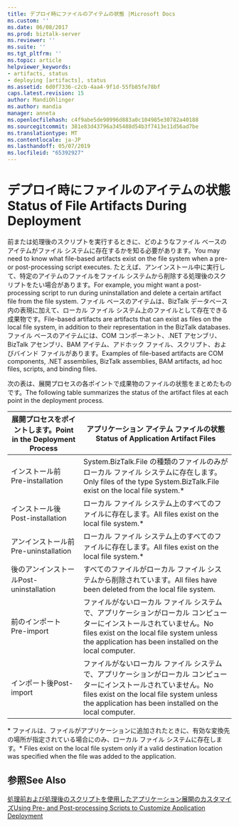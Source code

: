 ```yaml
---
title: デプロイ時にファイルのアイテムの状態 |Microsoft Docs
ms.custom: ''
ms.date: 06/08/2017
ms.prod: biztalk-server
ms.reviewer: ''
ms.suite: ''
ms.tgt_pltfrm: ''
ms.topic: article
helpviewer_keywords:
- artifacts, status
- deploying [artifacts], status
ms.assetid: 6d0f7336-c2cb-4aa4-9f1d-55fb85fe78bf
caps.latest.revision: 15
author: MandiOhlinger
ms.author: mandia
manager: anneta
ms.openlocfilehash: c4f9abe5de90996d883a0c104985e30782a40188
ms.sourcegitcommit: 381e83d43796a345488d54b3f7413e11d56ad7be
ms.translationtype: MT
ms.contentlocale: ja-JP
ms.lasthandoff: 05/07/2019
ms.locfileid: "65392927"
---
```

# <a name="status-of-file-artifacts-during-deployment"></a><span data-ttu-id="ecb57-102">デプロイ時にファイルのアイテムの状態</span><span class="sxs-lookup"><span data-stu-id="ecb57-102">Status of File Artifacts During Deployment</span></span>
<span data-ttu-id="ecb57-103">前または処理後のスクリプトを実行するときに、どのようなファイル ベースのアイテムがファイル システムに存在するかを知る必要があります。</span><span class="sxs-lookup"><span data-stu-id="ecb57-103">You may need to know what file-based artifacts exist on the file system when a pre- or post-processing script executes.</span></span> <span data-ttu-id="ecb57-104">たとえば、アンインストール中に実行して、特定のアイテムのファイルをファイル システムから削除する処理後のスクリプトをたい場合があります。</span><span class="sxs-lookup"><span data-stu-id="ecb57-104">For example, you might want a post-processing script to run during uninstallation and delete a certain artifact file from the file system.</span></span> <span data-ttu-id="ecb57-105">ファイル ベースのアイテムは、BizTalk データベース内の表現に加えて、ローカル ファイル システム上のファイルとして存在できる成果物です。</span><span class="sxs-lookup"><span data-stu-id="ecb57-105">File-based artifacts are artifacts that can exist as files on the local file system, in addition to their representation in the BizTalk databases.</span></span> <span data-ttu-id="ecb57-106">ファイル ベースのアイテムには、COM コンポーネント、.NET アセンブリ、BizTalk アセンブリ、BAM アイテム、アドホック ファイル、スクリプト、およびバインド ファイルがあります。</span><span class="sxs-lookup"><span data-stu-id="ecb57-106">Examples of file-based artifacts are COM components, .NET assemblies, BizTalk assemblies, BAM artifacts, ad hoc files, scripts, and binding files.</span></span>  
  
 <span data-ttu-id="ecb57-107">次の表は、展開プロセスの各ポイントで成果物のファイルの状態をまとめたものです。</span><span class="sxs-lookup"><span data-stu-id="ecb57-107">The following table summarizes the status of the artifact files at each point in the deployment process.</span></span>  
  
|<span data-ttu-id="ecb57-108">展開プロセスをポイントします。</span><span class="sxs-lookup"><span data-stu-id="ecb57-108">Point in the Deployment Process</span></span>|<span data-ttu-id="ecb57-109">アプリケーション アイテム ファイルの状態</span><span class="sxs-lookup"><span data-stu-id="ecb57-109">Status of Application Artifact Files</span></span>|  
|-------------------------------------|------------------------------------------|  
|<span data-ttu-id="ecb57-110">インストール前</span><span class="sxs-lookup"><span data-stu-id="ecb57-110">Pre-installation</span></span>|<span data-ttu-id="ecb57-111">System.BizTalk.File の種類のファイルのみがローカル ファイル システムに存在します。</span><span class="sxs-lookup"><span data-stu-id="ecb57-111">Only files of the type System.BizTalk.File exist on the local file system.\*</span></span>|  
|<span data-ttu-id="ecb57-112">インストール後</span><span class="sxs-lookup"><span data-stu-id="ecb57-112">Post-installation</span></span>|<span data-ttu-id="ecb57-113">ローカル ファイル システム上のすべてのファイルに存在します。</span><span class="sxs-lookup"><span data-stu-id="ecb57-113">All files exist on the local file system.\*</span></span>|  
|<span data-ttu-id="ecb57-114">アンインストール前</span><span class="sxs-lookup"><span data-stu-id="ecb57-114">Pre-uninstallation</span></span>|<span data-ttu-id="ecb57-115">ローカル ファイル システム上のすべてのファイルに存在します。</span><span class="sxs-lookup"><span data-stu-id="ecb57-115">All files exist on the local file system.\*</span></span>|  
|<span data-ttu-id="ecb57-116">後のアンインストール</span><span class="sxs-lookup"><span data-stu-id="ecb57-116">Post-uninstallation</span></span>|<span data-ttu-id="ecb57-117">すべてのファイルがローカル ファイル システムから削除されています。</span><span class="sxs-lookup"><span data-stu-id="ecb57-117">All files have been deleted from the local file system.</span></span>|  
|<span data-ttu-id="ecb57-118">前のインポート</span><span class="sxs-lookup"><span data-stu-id="ecb57-118">Pre-import</span></span>|<span data-ttu-id="ecb57-119">ファイルがないローカル ファイル システムで、アプリケーションがローカル コンピューターにインストールされていません。</span><span class="sxs-lookup"><span data-stu-id="ecb57-119">No files exist on the local file system unless the application has been installed on the local computer.</span></span>|  
|<span data-ttu-id="ecb57-120">インポート後</span><span class="sxs-lookup"><span data-stu-id="ecb57-120">Post-import</span></span>|<span data-ttu-id="ecb57-121">ファイルがないローカル ファイル システムで、アプリケーションがローカル コンピューターにインストールされていません。</span><span class="sxs-lookup"><span data-stu-id="ecb57-121">No files exist on the local file system unless the application has been installed on the local computer.</span></span>|  
  
 <span data-ttu-id="ecb57-122">\* ファイルは、ファイルがアプリケーションに追加されたときに、有効な変換先の場所が指定されている場合にのみ、ローカル ファイル システムに存在します。</span><span class="sxs-lookup"><span data-stu-id="ecb57-122">\* Files exist on the local file system only if a valid destination location was specified when the file was added to the application.</span></span>  
  
## <a name="see-also"></a><span data-ttu-id="ecb57-123">参照</span><span class="sxs-lookup"><span data-stu-id="ecb57-123">See Also</span></span>  
 [<span data-ttu-id="ecb57-124">処理前および処理後のスクリプトを使用したアプリケーション展開のカスタマイズ</span><span class="sxs-lookup"><span data-stu-id="ecb57-124">Using Pre- and Post-processing Scripts to Customize Application Deployment</span></span>](../core/using-pre-and-post-processing-scripts-to-customize-application-deployment.md)